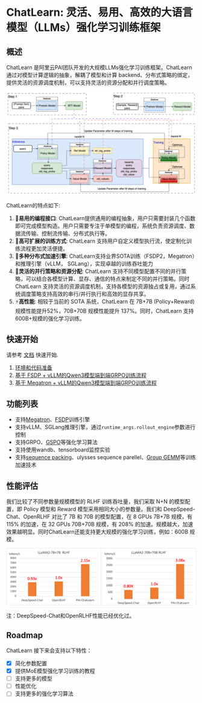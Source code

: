 # ChatLearn: 灵活、易用、高效的大语言模型（LLMs）强化学习训练框架

## 概述

ChatLearn 是阿里云PAI团队开发的大规模LLMs强化学习训练框架。ChatLearn 通过对模型计算逻辑的抽象，解耦了模型和计算 backend、分布式策略的绑定，提供灵活的资源调度机制，可以支持灵活的资源分配和并行调度策略。

![RLHF Flow](../images/rlhf.png)

ChatLearn的特点如下:
1. 🚀**易用的编程接口**: ChatLearn提供通用的编程抽象，用户只需要封装几个函数即可完成模型构造。用户只需要专注于单模型的编程，系统负责资源调度、数据流传输、控制流传输、分布式执行等。
2. 🔧**高可扩展的训练方式**: ChatLearn 支持用户自定义模型执行流，使定制化训练流程更加灵活便捷。
3. 🔄**多种分布式加速引擎**: ChatLearn支持业界SOTA训练（FSDP2，Megatron）和推理引擎（vLLM， SGLang），实现卓越的训练吞吐能力
4. 🎯**灵活的并行策略和资源分配**: ChatLearn 支持不同模型配置不同的并行策略，可以结合各模型计算、显存、通信的特点来制定不同的并行策略。同时 ChatLearn 支持灵活的资源调度机制，支持各模型的资源独占或复用，通过系统调度策略支持高效的串行/并行执行和高效的显存共享。
5. ⚡**高性能**: 相较于当前的 SOTA 系统，ChatLearn 在 7B+7B (Policy+Reward) 规模性能提升52%，70B+70B 规模性能提升 137%。同时，ChatLearn 支持600B+规模的强化学习训练。


## 快速开始

请参考 [文档](https://chatlearn.readthedocs.io/zh-cn/latest/) 快速开始.

1. [环境和代码准备](installation.md)
2. [基于 FSDP + vLLM的Qwen3模型端到端GRPO训练流程](tutorial/tutorial_grpo_fsdp.md)
3. [基于 Megatron + vLLM的Qwen3模型端到端GRPO训练流程](tutorial/tutorial_grpo_mcore.md)

## 功能列表

- 支持[Megatron](https://github.com/alibaba/ChatLearn/blob/main/scripts/train_mcore_vllm_qwen3_8b_grpo.sh)、[FSDP](https://github.com/alibaba/ChatLearn/blob/main/scripts/train_fsdp_vllm_qwen3_8b_grpo.sh)训练引擎
- 支持vLLM、SGLang推理引擎，通过`runtime_args.rollout_engine`参数进行控制
- 支持GRPO、[GSPO](https://github.com/alibaba/ChatLearn/blob/main/scripts/train_mcore_vllm_qwen3_30b_gspo.sh)等强化学习算法
- 支持使用wandb、tensorboard监控实验
- 支持[sequence packing](https://github.com/alibaba/ChatLearn/blob/main/scripts/train_fsdp_vllm_qwen3_8b_grpo.sh)、ulysses sequence parellel、[Group GEMM](https://github.com/alibaba/ChatLearn/blob/main/scripts/train_fsdp_vllm_qwen3_30b_a3b_grpo.sh)等训练加速技术

## 性能评估

我们比较了不同参数量规模模型的 RLHF 训练吞吐量，我们采取 N+N 的模型配置，即 Policy 模型和 Reward 模型采用相同大小的参数量。我们和 DeepSpeed-Chat、OpenRLHF 对比了 7B 和 70B 的模型配置，在 8 GPUs 7B+7B 规模，有 115% 的加速，在 32 GPUs 70B+70B 规模，有 208% 的加速。规模越大，加速效果越明显。同时ChatLearn还能支持更大规模的强化学习训练，例如：600B 规模。

![compare perf](../images/perf.png)

注：DeepSpeed-Chat和OpenRLHF性能已经优化过。

## Roadmap

ChatLearn 接下来会支持以下特性：
- [X] 简化参数配置
- [X] 提供MoE模型强化学习训练的教程
- [ ] 支持更多的模型
- [ ] 性能优化
- [ ] 支持更多的强化学习算法
